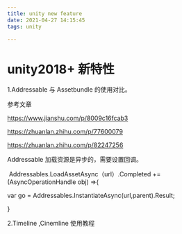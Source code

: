 ```yaml
---
title: unity new feature
date: 2021-04-27 14:15:45
tags: unity

---
```


# unity2018+ 新特性

1.Addressable 与 Assetbundle 的使用对比。

<!--more-->

参考文章

https://www.jianshu.com/p/8009c16fcab3

https://zhuanlan.zhihu.com/p/77600079

https://zhuanlan.zhihu.com/p/82247256

Addressable 加载资源是异步的，需要设置回调。

​	Addressables.LoadAssetAsync（url）.Completed += (AsyncOperationHandle<GameObject> obj) =>{

var go = Addressables.InstantiateAsync(url,parent).Result;

}

2.Timeline ,Cinemline 使用教程

